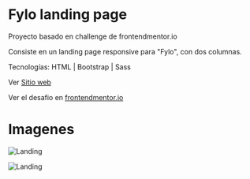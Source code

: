 # Fylo landing page

Proyecto basado en challenge de frontendmentor.io

Consiste en un landing page responsive para "Fylo", con dos columnas.


Tecnologías: HTML | Bootstrap | Sass

Ver [Sitio web](https://arvm-fylo-landing-page.vercel.app/)

Ver el desafio en [frontendmentor.io](https://www.frontendmentor.io/solutions/fylo-landing-page-whit-bootstrap-and-sass-NSpedexgX)


# Imagenes

![Landing](https://imgur.com/nFIcVUi.png)

![Landing](https://imgur.com/U0wQrug.png)
